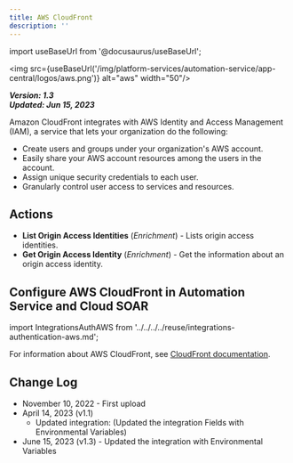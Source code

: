 ```yaml
---
title: AWS CloudFront
description: ''
---
```

import useBaseUrl from '@docusaurus/useBaseUrl';

<img src={useBaseUrl('/img/platform-services/automation-service/app-central/logos/aws.png')} alt="aws" width="50"/>

***Version: 1.3  
Updated: Jun 15, 2023***

Amazon CloudFront integrates with AWS Identity and Access Management (IAM), a service that lets your organization do the following:

* Create users and groups under your organization's AWS account.
* Easily share your AWS account resources among the users in the account.
* Assign unique security credentials to each user.
* Granularly control user access to services and resources.

## Actions

* **List Origin Access Identities** (*Enrichment*) - Lists origin access identities.
* **Get Origin Access Identity** (*Enrichment*) - Get the information about an origin access identity.

## Configure AWS CloudFront in Automation Service and Cloud SOAR

import IntegrationsAuthAWS from '../../../../reuse/integrations-authentication-aws.md';

<IntegrationsAuthAWS/>

For information about AWS CloudFront, see [CloudFront documentation](https://docs.aws.amazon.com/cloudfront/).

## Change Log

* November 10, 2022 - First upload
* April 14, 2023 (v1.1)
	+ Updated integration: (Updated the integration Fields with Environmental Variables)
* June 15, 2023 (v1.3) - Updated the integration with Environmental Variables
